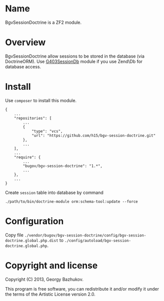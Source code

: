 # Name

BgvSessionDoctrine is a ZF2 module.

# Overview

BgvSessionDoctrine allow sessions to be stored in the database (via DoctrineORM).
Use [G403SessionDb](https://github.com/gabriel403/G403SessionDb) module if you use Zend\Db for database access.

# Install

Use `composer` to install this module.

    {
        ...
        "repositories": [
            ...
            {
                "type": "vcs",
                "url": "https://github.com/h15/bgv-session-doctrine.git"
            },
            ...
        ],
        ...
        "require": {
            ...
            "bugov/bgv-session-doctrine": "1.*",
            ...
        },
        ...
    }

Create `session` table into database by command

    ./path/to/bin/doctrine-module orm:schema-tool:update --force

# Configuration

Copy file `./vendor/bugov/bgv-session-doctrine/config/bgv-session-doctrine.global.php.dist` to
`./config/autoload/bgv-session-doctrine.global.php`.

# Copyright and license

Copyright (C) 2013, Georgy Bazhukov.

This program is free software, you can redistribute it and/or modify it
under the terms of the Artistic License version 2.0.
